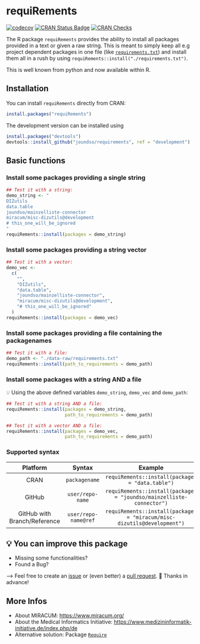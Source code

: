 # requiRements

<!-- badges: start -->

[![codecov](https://codecov.io/gh/joundso/requirements/branch/master/graph/badge.svg)](https://app.codecov.io/gh/joundso/requirements)
[![CRAN Status Badge](https://www.r-pkg.org/badges/version-ago/requiRements)](https://cran.r-project.org/package=requiRements)
[![CRAN Checks](https://badges.cranchecks.info/worst/requiRements.svg)](https://cran.r-project.org/web/checks/check_results_requiRements.html)

<!-- badges: end -->

The R package `requiRements` provides the ability to install all packages provided in a text or given a raw string.
This is meant to simply keep all e.g project dependent packages in one file (like [`requirements.txt`](./data-raw/requirements.txt)) and install them all in a rush by using `requiRements::install("./requirements.txt")`.

This is well known from python and now available within R.

## Installation

You can install `requiRements` directly from CRAN:

```r
install.packages("requiRements")
```

The development version can be installed using

```r
install.packages("devtools")
devtools::install_github("joundso/requirements", ref = "development")
```

## Basic functions

### Install some packages providing a single string

```r
## Test it with a string:
demo_string <- "
DIZutils
data.table
joundso/mainzelliste-connector
miracum/misc-dizutils@development
# this_one_will_be_ignored
"
requiRements::install(packages = demo_string)
```

### Install some packages providing a string vector

```r
## Test it with a vector:
demo_vec <-
  c(
    "",
    "DIZutils",
    "data.table",
    "joundso/mainzelliste-connector",
    "miracum/misc-dizutils@development",
    "# this_one_will_be_ignored"
  )
requiRements::install(packages = demo_vec)
```

### Install some packages providing a file containing the packagenames

```r
## Test it with a file:
demo_path <- "./data-raw/requirements.txt"
requiRements::install(path_to_requirements = demo_path)
```

### Install some packages with a string AND a file

:bulb: Using the above defined variables `demo_string`, `demo_vec` and `demo_path`:

```r
## Test it with a string AND a file:
requiRements::install(packages = demo_string,
                      path_to_requirements = demo_path)

## Test it with a vector AND a file:
requiRements::install(packages = demo_vec,
                      path_to_requirements = demo_path)
```

### Supported syntax

|           Platform           |        Syntax        |                                 Example                                 |
| :--------------------------: | :------------------: | :---------------------------------------------------------------------: |
|             CRAN             |    `packagename`     |            `requiRements::install(packages = "data.table")`             |
|            GitHub            |   `user/repo-name`   |  `requiRements::install(packages = "joundso/mainzelliste-connector")`   |
| GitHub with Branch/Reference | `user/repo-name@ref` | `requiRements::install(packages = "miracum/misc-dizutils@development")` |

## :bulb: You can improve this package

- Missing some functionalities?
- Found a Bug?

--> Feel free to create an [issue](https://github.com/joundso/requirements/issues) or (even better) a [pull request](https://github.com/joundso/requirements/pulls). :pray: Thanks in advance!

## More Infos

- About MIRACUM: <https://www.miracum.org/>
- About the Medical Informatics Initiative: <https://www.medizininformatik-initiative.de/index.php/de>
- Alternative solution: Package [`Require`](https://github.com/PredictiveEcology/Require)
